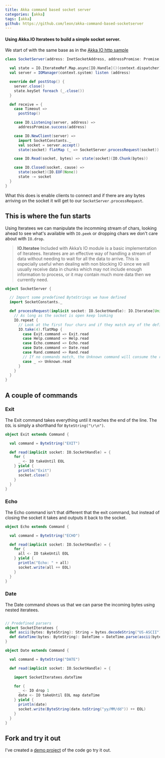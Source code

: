 ```yaml
---
title: Akka command based socket server
categories: [akka]
tags: [akka]
github: https://github.com/leon/akka-command-based-socketserver
---
```


#### Using Akka.IO Iteratees to build a simple socket server.

We start of with the same base as in the [Akka IO http sample](http://doc.akka.io/docs/akka/snapshot/scala/io.html#Http_Server)

```scala
class SocketServer(address: InetSocketAddress, addressPromise: Promise[SocketAddress]) extends Actor {

  val state = IO.IterateeRef.Map.async[IO.Handle]()(context.dispatcher)
  val server = IOManager(context.system) listen (address)

  override def postStop() {
    server.close()
    state.keySet foreach (_.close())
  }

  def receive = {
    case Timeout =>
      postStop()

    case IO.Listening(server, address) =>
      addressPromise.success(address)

    case IO.NewClient(server) =>
      import SocketConstants._
      val socket = server.accept()
      state(socket) flatMap (_ => SocketServer.processRequest(socket))

    case IO.Read(socket, bytes) => state(socket)(IO.Chunk(bytes))

    case IO.Closed(socket, cause) =>
      state(socket)(IO.EOF(None))
      state -= socket
  }
}
```

What this does is enable clients to connect and if there are any bytes arriving on the socket it will get to our `SocketServer.processRequest`.

## This is where the fun starts

Using Iteratees we can manipulate the incomming stream of chars, looking ahead to see what's available with `IO.peek` or dropping chars we don't care about with `IO.drop`.

> **IO.Iteratee** Included with Akka’s IO module is a basic implementation of Iteratees. Iteratees are an effective way of handling a stream of data without needing to wait for all the data to arrive. This is especially useful when dealing with non blocking IO since we will usually receive data in chunks which may not include enough information to process, or it may contain much more data then we currently need.

```scala
object SocketServer {

  // Import some predefined ByteStrings we have defined
  import SocketConstants._

  def processRequest(implicit socket: IO.SocketHandle): IO.Iteratee[Unit] = {
    // As long as the socket is open keep looking
    IO.repeat {
      // Look at the first four chars and if they match any of the defined command let them continue parsing the stream.
      IO.take(4).flatMap {
        case Exit.command => Exit.read
        case Help.command => Help.read
        case Echo.command => Echo.read
        case Date.command => Date.read
        case Rand.command => Rand.read
        // If no commands match, the Unknown command will consume the rest of the input.
        case _ => Unknown.read
      }
    }
  }
}
```

## A couple of commands

### Exit

The Exit command takes everything until it reaches the end of the line.
The `EOL` is simply a shorthand for `ByteString("\r\n")`.

```scala
object Exit extends Command {

  val command = ByteString("EXIT")

  def read(implicit socket: IO.SocketHandle) = {
    for {
      _ <- IO takeUntil EOL
    } yield {
      println("Exit")
      socket.close()
    }
  }
}
```

### Echo

The Echo command isn't that different that the exit command, but instead of closing the socket it takes and outputs it back to the socket.

```scala
object Echo extends Command {

  val command = ByteString("ECHO")

  def read(implicit socket: IO.SocketHandle) = {
    for {
      all <- IO takeUntil EOL
    } yield {
      println("Echo: " + all)
      socket.write(all ++ EOL)
    }
  }
}
```

### Date

The Date command shows us that we can parse the incoming bytes using nested iteratees.

```scala

// Predefined parsers
object SocketIteratees {
  def ascii(bytes: ByteString): String = bytes.decodeString("US-ASCII").trim
  def dateTime(bytes: ByteString): DateTime = DateTime.parse(ascii(bytes), DateTimeFormat.forPattern("yy-MM-dd"))
}

object Date extends Command {

  val command = ByteString("DATE")

  def read(implicit socket: IO.SocketHandle) = {

    import SocketIteratees.dateTime

    for {
      _ <- IO drop 1
      date <- IO takeUntil EOL map dateTime
    } yield {
      println(date)
      socket.write(ByteString(date.toString("yy/MM/dd")) ++ EOL)
    }
  }
}
```

## Fork and try it out

I've created a [demo project](https://github.com/leon/akka-command-based-socketserver) of the code go try it out.
